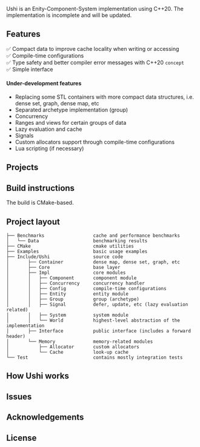  
Ushi is an Enity-Component-System implementation using C++20. The implementation 
is incomplete and will be updated.

## Features

&#9989; Compact data to improve cache locality when writing or accessing <br>
&#9989; Compile-time configurations <br>
&#9989; Type safety and better compiler error messages with C++20 <code>concept</code><br>
&#9989; Simple interface <br>

#### Under-development features

* Replacing some STL containers with more compact data structures, i.e. dense set, graph, dense map, etc <br>
* Separated archetype implementation (group) <br>
* Concurrency <br>
* Ranges and views for certain groups of data <br>
* Lazy evaluation and cache <br>
* Signals <br>
* Custom allocators support through compile-time configurations <br>
* Lua scripting (if necessary)

## Projects

## Build instructions

The build is CMake-based.

## Project layout

```
├── Benchmarks                  cache and performance benchmarks
│   └── Data                    benchmarking results
├── CMake                       cmake utilities
├── Examples                    basic usage examples
├── Include/Ushi                source code      
│       ├── Container           dense map, dense set, graph, etc
│       ├── Core                base layer
│       ├── Impl                core modules
│       │   ├── Component       component module
│       │   ├── Concurrency     concurrency handler
│       │   ├── Config          compile-time configurations
│       │   ├── Entity          entity module
│       │   ├── Group           group (archetype)   
│       │   ├── Signal          defer, update, etc (lazy evaluation related)
│       │   ├── System          system module
│       │   └── World           highest-level abstraction of the implementation
│       ├── Interface           public interface (includes a forward header)
│       └── Memory              memory-related modules
│           ├── Allocator       custom allocators
│           └── Cache           look-up cache
└── Test                        contains mostly integration tests
```

## How Ushi works

## Issues

## Acknowledgements

## License

